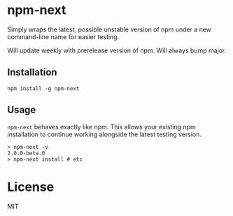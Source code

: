 # npm-next

Simply wraps the latest, possible unstable version of npm under a new
command-line name for easier testing.

Will update weekly with prerelease version of npm. Will always bump
major.

## Installation

```
npm install -g npm-next
```

## Usage

`npm-next` behaves exactly like npm. This allows your existing npm
installation to continue working alongside the latest testing version.

```
> npm-next -v
2.0.0-beta.0
> npm-next install # etc
```

# License

MIT
